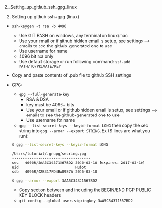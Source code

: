 2._Setting_up_github_ssh_gpg_linux

2. Setting up github ssh+gpg (linux)

- `ssh-keygen -t rsa -b 4096`
	- Use GIT BASH on windows, any terminal on linux/mac
	- Use your email or if github hidden email is setup, see settings --> emails to see the github-generated one to use
	- Use username for name
	- 4096 bit rsa only
	- Use default storage or run following command: `ssh-add PATH/TO/PRIVATE/KEY`
- Copy and paste contents of .pub file to github SSH settings

- GPG:
	- `gpg --full-generate-key`
		- RSA & DSA
		- key must be 4096+ bits
		- Use your email or if github hidden email is setup, see settings --> emails to see the github-generated one to use
		- Use username for name
	- `gpg --list-secret-keys --keyid-format LONG` then copy the sec string into `gpg --armor --export STRING`. Ex ($ lines are what you run):
	```bash
	$ gpg --list-secret-keys --keyid-format LONG
	
	/Users/tutorial/.gnupg/secring.gpg
	------------------------------------
	sec   4096R/3AA5C34371567BD2 2016-03-10 [expires: 2017-03-10]
	uid                          Hubot 
	ssb   4096R/42B317FD4BA89E7A 2016-03-10

	$ gpg --armor --export 3AA5C34371567BD2

	```
	- Copy section between and including the BEGIN/END PGP PUBLIC KEY BLOCK headers
	- `git config --global user.signingkey 3AA5C34371567BD2`